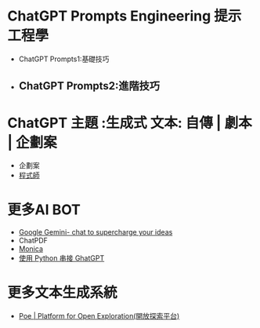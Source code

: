 # ChatGPT Prompts Engineering 提示工程學
- ChatGPT Prompts1:基礎技巧
- ChatGPT Prompts2:進階技巧
    - 


# ChatGPT 主題 :生成式 文本: 自傳 | 劇本 | 企劃案 
- 企劃案
- [程式師](AI4Programmer.md)

# 更多AI BOT
- [Google Gemini‎- chat to supercharge your ideas](https://gemini.google.com/)
- ChatPDF
- [Monica](https://monica.im/)
- [使用 Python 串接 GhatGPT](https://steam.oxxostudio.tw/category/python/example/openai.html) 





# 更多文本生成系統
- [Poe | Platform for Open Exploration(開放探索平台)](https://poe.com/)
